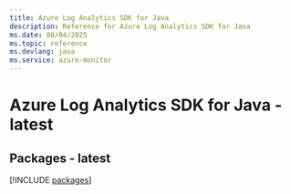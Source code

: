 ```yaml
---
title: Azure Log Analytics SDK for Java
description: Reference for Azure Log Analytics SDK for Java
ms.date: 08/04/2025
ms.topic: reference
ms.devlang: java
ms.service: azure-monitor
---
```

# Azure Log Analytics SDK for Java - latest
## Packages - latest
[!INCLUDE [packages](log-analytics-index.md)]